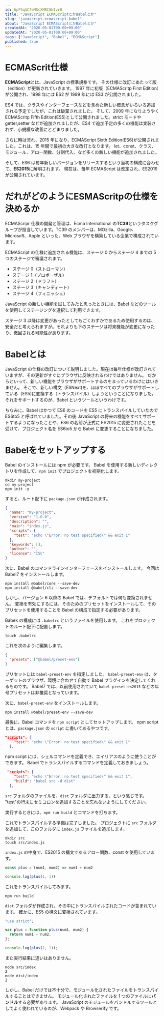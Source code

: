 ```yaml
---
id: 6pP5qAC7eMScXMRCGkIvrU
title: "JavaScript ECMAScriptとかBabelとか"
slug: "javascript-ecmascript-babel"
about: "JavaScript ECMAScriptとかBabelとか"
createdAt: "2020-05-01T00:00+09:00"
updatedAt: "2020-05-01T00:00+09:00"
tags: ["JavaScript", "Babel", "ECMAScript"]
published: true
---
```

# ECMAScrit仕様

**ECMAScript**とは、JavaScript の標準規格です。
その仕様に改訂にあたって版（edition）が更新されていきます。
1997 年に初版（ECMAScritp First Edition）が公開され、1998 年には ES2 が 1999 年には ES3 が公開されました。

ES4 では、クラスやインターフェースなどを含めた新しい概念がいろいろ追加される予定でしたが、これは破棄されました。
そして、2009 年になりようやく ECMAScritp Fifth Edition(ES5)として公開されました。strict モードや getter,setter などが追加されましたが、ES4 で追加予定の多くの機能は実装されず、小規模な改善にとどまりました。

さらに時は流れ、2015 年になり、ECMAScript Sixth Edition(ES6)が公開されました。これは、15 年間で最初の大きな改訂となります。
let、const、クラス、モジュール、アロー関数、分割代入、など多くの新しい機能が追加されました。

そして、ES6 は毎年新しいバージョンをリリースするという当初の構成に合わせて、**ES2015**に解明されます。
現在は、毎年 ECMAScript は改定され、ES2019 が公開されています。

# だれがどのようにESMAScritpの仕様を決めるか
ECMAScripr 仕様の開発と管理は、Ecma International の**TC39**というタスクグループが担当しています。TC39 のメンバーは、MOzilla、Google、Microsoft、Apple といった、Web ブラウザを構築している企業で構成されています。

ECMAScript の仕様に追加される機能は、ステージ 0 からステージ 4 までの 5 つのステージで審議されます。

- ステージ 0（ストローマン）
- ステージ 1（プロポーザル）
- ステージ 2（ドラフト）
- ステージ 3（キャンディート）
- ステージ 4（フィニッシュ）

JavaScript の新しい機能を試してみたと思ったときには、Babel などのツールを使用してステージングを選択して利用できます。

ステージ 3 以降は変更があったとしてもごくわずかであるため使用するのは、安全だと考えられますが。それよりも下のステージは将来機能が変更になったり、撤回される可能性があります。

# Babelとは
JavaScript の仕様の改訂について説明しました。現在は毎年仕様が改訂されていますが、その更新がすぐにブラウザに反映されるわけではありません。
だからといって、新しい機能をブラウザがサポートするのをまっているわけにはいきません。
そこで、新しい構文（ESNext)を、ほぼすべてのブラウザがサポートしている（ES5)に変換する（トランスパイル）しようということになりました。
それをサポートするのが、Babel というツールというわけです。

ちなみに、Babel はかつて ES6 のコードを ES5 にトランスパイルしていたので ES6to5 と呼ばれていました。その後 JavaScript の将来の機能をすべてサポートするようになったことや、ES6 の名前が正式に ES2015 に変更されたことを受けて、プロジェクト名を ES6to5 から Babel に変更することになちました。

# Babelをセットアップする
Babel のインストールには npm が必要です。
Babel を使用する新しいディレクトリを作成して、`npm init` でプロジェクトを初期化します。

```
mkdir my-project
cd my-project
npm init -y
```

すると、ルート配下に `package.json` が作成されます。

```json
{
  "name": "my-project",
  "version": "1.0.0",
  "description": "",
  "main": "index.js",
  "scripts": {
    "test": "echo \"Error: no test specified\" && exit 1"
  },
  "keywords": [],
  "author": "",
  "license": "ISC"
}
```

次に、Babel のコマンドラインインターフェースをインストールします。
今回は Babel7 をインストールします。

```
npm install @babel/core --save-dev
npm install @babel/cli --save-dev
```

しかし、バージョン 6 以降の Babel では、デフォルトでは何も変換されません。
変換を有効にするには、そのためのプリセットをインストールして、そのプリセットを使用することを Babel の構成で指定する必要があります。

Babek の構成には `.babelrc` というファイルを使用します。
これをプロジェクトのルート配下に配置します。

```
touch .babelrc
```

これを次のように編集します。

```json
{
  "presets": ["@babel/preset-env"]
}
```

プリセットには `babel-preset-env` を指定しました。
`babel-preset-env` は、ターゲットのブラウザ、環境に合わせて自動で Babel プラグインを決定してくれるものです。
Babel7 では、以前使用されていて `babel-preset-es2015` などの年号プリセットは非推奨となっています。

次に、`babel-preset-env` をインストールします。

```
npm install @babel/preset-env --save-dev
```

最後に、Babel コマンドを `npm script` としてセットアップします。
npm script とは、`package.json` の `script` に書いてあるやつです。

```json
"scripts": {
    "test": "echo \"Error: no test specified\" && exit 1"
  },
```

npm script には、シェルコマンドを定義でき、エイリアスのように使うことができます。
Babel でトランスパイルするコマンドを定義しておきましょう。

```json
 "scripts": {
    "test": "echo \"Error: no test specified\" && exit 1",
    "build": "babel src -d dist"
  },
```

`src` フォルダのファイルを、`dist` フォルダに出力する、という感じです。
"test"の行末にセミコロンを追加することを忘れないようにしてください。

実行するときには、`npm run build` とコマンドを打ちます。

これでトランスパイルする準備は完了しました。
プロジェクトに `src` フォルダを追加して、このフォルダに `index.js` ファイルを追加します。

```
mkdir src
touch src/index.js
```

`index.js` の中身で、ES2015 の構文であるアロー関数、const を使用しています。

```js
const plus = (num1, num2) => num1 + num2

console.log(plus(1, 1))
```

これをトランスパイルしてみます。

```
npm run build
```

`dist` フォルダが作成され、その中にトランスパイルされたコードが含まれています。
確かに、ES5 の構文に変換されています。

```js
"use strict";

var plus = function plus(num1, num2) {
  return num1 + num2;
};

console.log(plus(1, 1));
```

また実行結果に違いはありません。

```
node src/index
2
node dist/index
2
```

しかし、Babel だけでは不十分で、モジュール化されたファイルをトランスパイルすることはできません。
モジュール化されたファイルを 1 つのファイルに**バンドル**する必要があります。
JavaScript のモジュールをバンドルするツールとしてよく使われているのが、Webpack や Browserify です。

